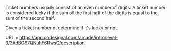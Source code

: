 Ticket numbers usually consist of an even number of digits. A ticket number is considered lucky if the sum of the first half of the digits is equal to the sum of the second half.

Given a ticket number n, determine if it's lucky or not.

URL = https://app.codesignal.com/arcade/intro/level-3/3AdBC97QNuhF6RwsQ/description